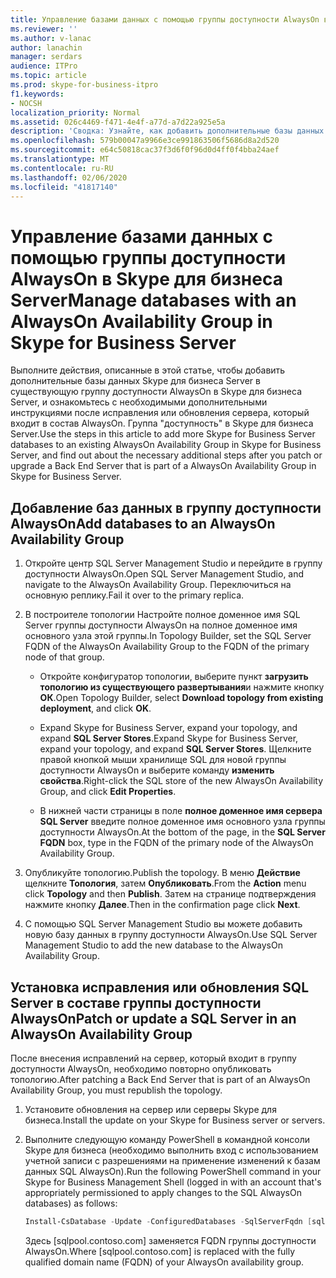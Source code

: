 ```yaml
---
title: Управление базами данных с помощью группы доступности AlwaysOn в Skype для бизнеса Server
ms.reviewer: ''
ms.author: v-lanac
author: lanachin
manager: serdars
audience: ITPro
ms.topic: article
ms.prod: skype-for-business-itpro
f1.keywords:
- NOCSH
localization_priority: Normal
ms.assetid: 026c4469-f471-4e4f-a77d-a7d22a925e5a
description: 'Сводка: Узнайте, как добавить дополнительные базы данных Skype для бизнеса Server в существующую группу доступности AlwaysOn и ознакомиться с необходимыми дополнительными инструкциями после исправления или обновления сервера, который входит в группу доступности AlwaysOn в Skype для Business Server.'
ms.openlocfilehash: 579b00047a9966e3ce991863506f5686d8a2d520
ms.sourcegitcommit: e64c50818cac37f3d6f0f96d0d4ff0f4bba24aef
ms.translationtype: MT
ms.contentlocale: ru-RU
ms.lasthandoff: 02/06/2020
ms.locfileid: "41817140"
---
```

# <a name="manage-databases-with-an-alwayson-availability-group-in-skype-for-business-server"></a><span data-ttu-id="fb0b2-103">Управление базами данных с помощью группы доступности AlwaysOn в Skype для бизнеса Server</span><span class="sxs-lookup"><span data-stu-id="fb0b2-103">Manage databases with an AlwaysOn Availability Group in Skype for Business Server</span></span>

<span data-ttu-id="fb0b2-104">Выполните действия, описанные в этой статье, чтобы добавить дополнительные базы данных Skype для бизнеса Server в существующую группу доступности AlwaysOn в Skype для бизнеса Server, и ознакомьтесь с необходимыми дополнительными инструкциями после исправления или обновления сервера, который входит в состав AlwaysOn. Группа "доступность" в Skype для бизнеса Server.</span><span class="sxs-lookup"><span data-stu-id="fb0b2-104">Use the steps in this article to add more Skype for Business Server databases to an existing AlwaysOn Availability Group in Skype for Business Server, and find out about the necessary additional steps after you patch or upgrade a Back End Server that is part of a AlwaysOn Availability Group in Skype for Business Server.</span></span>

## <a name="add-databases-to-an-alwayson-availability-group"></a><span data-ttu-id="fb0b2-105">Добавление баз данных в группу доступности AlwaysOn</span><span class="sxs-lookup"><span data-stu-id="fb0b2-105">Add databases to an AlwaysOn Availability Group</span></span> 

1. <span data-ttu-id="fb0b2-106">Откройте центр SQL Server Management Studio и перейдите в группу доступности AlwaysOn.</span><span class="sxs-lookup"><span data-stu-id="fb0b2-106">Open SQL Server Management Studio, and navigate to the AlwaysOn Availability Group.</span></span> <span data-ttu-id="fb0b2-107">Переключиться на основную реплику.</span><span class="sxs-lookup"><span data-stu-id="fb0b2-107">Fail it over to the primary replica.</span></span>
    
2. <span data-ttu-id="fb0b2-108">В построителе топологии Настройте полное доменное имя SQL Server группы доступности AlwaysOn на полное доменное имя основного узла этой группы.</span><span class="sxs-lookup"><span data-stu-id="fb0b2-108">In Topology Builder, set the SQL Server FQDN of the AlwaysOn Availability Group to the FQDN of the primary node of that group.</span></span>
    
   - <span data-ttu-id="fb0b2-109">Откройте конфигуратор топологии, выберите пункт **загрузить топологию из существующего развертывания**и нажмите кнопку **ОК**.</span><span class="sxs-lookup"><span data-stu-id="fb0b2-109">Open Topology Builder, select **Download topology from existing deployment**, and click **OK**.</span></span>
    
   - <span data-ttu-id="fb0b2-110">Expand Skype for Business Server, expand your topology, and expand **SQL Server Stores**.</span><span class="sxs-lookup"><span data-stu-id="fb0b2-110">Expand Skype for Business Server, expand your topology, and expand **SQL Server Stores**.</span></span> <span data-ttu-id="fb0b2-111">Щелкните правой кнопкой мыши хранилище SQL для новой группы доступности AlwaysOn и выберите команду **изменить свойства**.</span><span class="sxs-lookup"><span data-stu-id="fb0b2-111">Right-click the SQL store of the new AlwaysOn Availability Group, and click **Edit Properties**.</span></span>
    
   - <span data-ttu-id="fb0b2-112">В нижней части страницы в поле **полное доменное имя сервера SQL Server** введите полное доменное имя основного узла группы доступности AlwaysOn.</span><span class="sxs-lookup"><span data-stu-id="fb0b2-112">At the bottom of the page, in the **SQL Server FQDN** box, type in the FQDN of the primary node of the AlwaysOn Availability Group.</span></span>
    
3. <span data-ttu-id="fb0b2-113">Опубликуйте топологию.</span><span class="sxs-lookup"><span data-stu-id="fb0b2-113">Publish the topology.</span></span> <span data-ttu-id="fb0b2-114">В меню **Действие** щелкните **Топология**, затем **Опубликовать**.</span><span class="sxs-lookup"><span data-stu-id="fb0b2-114">From the **Action** menu click **Topology** and then **Publish**.</span></span> <span data-ttu-id="fb0b2-115">Затем на странице подтверждения нажмите кнопку **Далее**.</span><span class="sxs-lookup"><span data-stu-id="fb0b2-115">Then in the confirmation page click **Next**.</span></span>
    
4. <span data-ttu-id="fb0b2-116">С помощью SQL Server Management Studio вы можете добавить новую базу данных в группу доступности AlwaysOn.</span><span class="sxs-lookup"><span data-stu-id="fb0b2-116">Use SQL Server Management Studio to add the new database to the AlwaysOn Availability Group.</span></span>
    
## <a name="patch-or-update-a-sql-server-in-an-alwayson-availability-group"></a><span data-ttu-id="fb0b2-117">Установка исправления или обновления SQL Server в составе группы доступности AlwaysOn</span><span class="sxs-lookup"><span data-stu-id="fb0b2-117">Patch or update a SQL Server in an AlwaysOn Availability Group</span></span>

<span data-ttu-id="fb0b2-118">После внесения исправлений на сервер, который входит в группу доступности AlwaysOn, необходимо повторно опубликовать топологию.</span><span class="sxs-lookup"><span data-stu-id="fb0b2-118">After patching a Back End Server that is part of an AlwaysOn Availability Group, you must republish the topology.</span></span>

1. <span data-ttu-id="fb0b2-119">Установите обновления на сервер или серверы Skype для бизнеса.</span><span class="sxs-lookup"><span data-stu-id="fb0b2-119">Install the update on your Skype for Business server or servers.</span></span>
    
2. <span data-ttu-id="fb0b2-120">Выполните следующую команду PowerShell в командной консоли Skype для бизнеса (необходимо выполнить вход с использованием учетной записи с разрешениями на применение изменений к базам данных SQL AlwaysOn).</span><span class="sxs-lookup"><span data-stu-id="fb0b2-120">Run the following PowerShell command in your Skype for Business Management Shell (logged in with an account that's appropriately permissioned to apply changes to the SQL AlwaysOn databases) as follows:</span></span>
    
    ```PowerShell
    Install-CsDatabase -Update -ConfiguredDatabases -SqlServerFqdn [sqlpool.contoso.com] -Verbose
    ```

    <span data-ttu-id="fb0b2-121">Здесь [sqlpool.contoso.com] заменяется FQDN группы доступности AlwaysOn.</span><span class="sxs-lookup"><span data-stu-id="fb0b2-121">Where [sqlpool.contoso.com] is replaced with the fully qualified domain name (FQDN) of your AlwaysOn availability group.</span></span>
